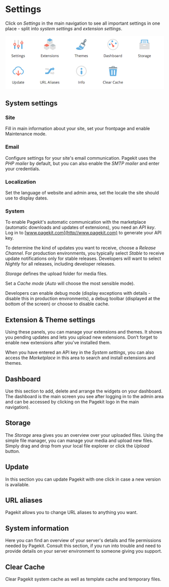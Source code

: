 # Settings

Click on *Settings* in the main navigation to see all important settings in one place - split into *system settings* and *extension settings*.

![System settings overview](/images/settings-overview.png)

## System settings

### Site

Fill in main information about your site, set your frontpage and enable Maintenance mode.

### Email

Configure settings for your site's email communication. Pagekit uses the *PHP mailer* by default, but you can also enable the *SMTP mailer* and enter your credentials.

### Localization

Set the language of website and admin area, set the locale the site should use to display dates.

### System

To enable Pagekit's automatic communication with the marketplace (automatic downloads and updates of extensions), you need an *API key*. Log in to [www.pagekit.com](http//www.pagekit.com) to generate your API key.

To determine the kind of updates you want to receive, choose a *Release Channel*. For production environments, you typically select *Stable* to receive update notifications only for stable releases. Developers will want to select *Nightly* for all releases, including developer releases.

*Storage* defines the upload folder for media files.

Set a *Cache mode* (*Auto* will choose the most sensible mode).

Developers can enable debug mode (display exceptions with details - disable this in production environments), a debug toolbar (displayed at the bottom of the screen) or choose to disable cache.

## Extension & Theme settings

Using these panels, you can manage your extensions and themes.
It shows you pending updates and lets you upload new extensions. Don’t forget to enable new extensions after you've installed them.

When you have entered an API key in the *System settings*, you can also access the *Marketplace* in this area to search and install extensions and themes.

## Dashboard

Use this section to add, delete and arrange the widgets on your dashboard. The dashboard is the main screen you see after logging in to the admin area and can be accessed by clicking on the Pagekit logo in the main navigation).

## Storage

The *Storage* area gives you an overview over your uploaded files. Using the simple file manager, you can manage your media and upload new files. Simply drag and drop from your local file explorer or click the *Upload* button.

## Update

In this section you can update Pagekit with one click in case a new version is available.

## URL aliases

Pagekit allows you to change URL aliases to anything you want.


## System information

Here you can find an overview of your server's details and file permissions needed by Pagekit. Consult this section, if you run into trouble and need to provide details on your server environment to someone giving you support.

## Clear Cache

Clear Pagekit system cache as well as template cache and temporary files.
